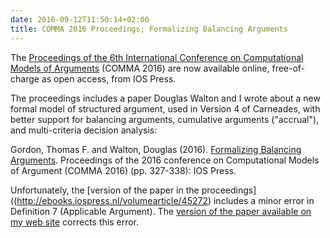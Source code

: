 ```yaml
---
date: 2016-09-12T11:50:14+02:00
title: COMMA 2016 Proceedings; Formalizing Balancing Arguments
---
```


The [Proceedings of the 6th International Conference on Computational
Models of
Arguments](http://ebooks.iospress.nl/volume/computational-models-of-argument-proceedings-of-comma-2016)
(COMMA 2016) are now available online, free-of-charge as open access,
from IOS Press.

The proceedings includes a paper Douglas Walton and I wrote about
a new formal model of structured argument, used in Version
4 of Carneades, with better support for balancing arguments,
cumulative arguments ("accrual"), and multi-criteria decision
analysis:

Gordon, Thomas F. and Walton, Douglas
(2016). [Formalizing Balancing Arguments](https://owncloud.fokus.fraunhofer.de/index.php/s/yllKhe3qliiHHRK). Proceedings
  of the 2016 conference on Computational Models of Argument (COMMA
  2016) (pp. 327-338): IOS Press.

Unfortunately, the [version of the paper in the
proceedings]((http://ebooks.iospress.nl/volumearticle/45272) includes
a minor error in Definition 7 (Applicable Argument). The [version of
the paper available on my web
site](https://owncloud.fokus.fraunhofer.de/index.php/s/yllKhe3qliiHHRK)
corrects this error.
  
<!--more-->

